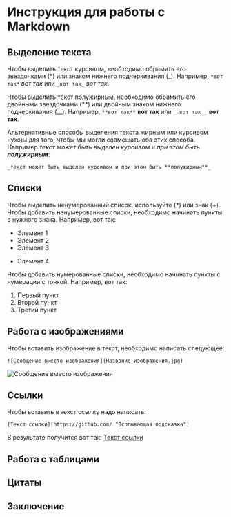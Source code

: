 # Инструкция для работы с Markdown

## Выделение текста

Чтобы выделить текст курсивом, необходимо обрамить его звездочками (*) или знаком нижнего подчеркивания (_). Например, `*вот так*` *вот так* или `_вот так_` _вот так_.

Чтобы выделить текст полужирным, необходимо обрамить его двойными звездочками (**) или двойным знаком нижнего подчеркивания (__). Например, `**вот так**` **вот так** или `__вот так__` __вот так__.

Альтернативные способы выделения текста жирным или курсивом нужны для того, чтобы мы могли совмещать оба этих способа. Например _текст может быть выделен курсивом и при этом быть **полужирным**_:
```
_текст может быть выделен курсивом и при этом быть **полужирным**_
```


## Списки

Чтобы выделить ненумерованный список, используйте (*) или знак (+).
Чтобы добавить ненумерованные списки, необходимо начинать пункты с нужного знака. Например, вот так:
* Элемент 1
* Элемент 2
* Элемент 3
+ Элемент 4

Чтобы добавить нумерованные списки, необходимо начинать пункты с нумерации с точкой. Например, вот так:
1. Первый пункт
2. Второй пункт
3. Третий пункт

##  Работа с изображениями

Чтобы вставить изображение в текст, необходимо написать следующее:
```
![Сообщение вместо изображения](Название_изображения.jpg)
```
![Сообщение вместо изображения](Код.jpg)

## Ссылки

Чтобы вставить в текст ссылку надо написать:

```
[Текст ссылки](https://github.com/ "Всплывающая подсказка")
```
 
 В результате получится вот так:
[Текст ссылки](https://github.com/ "Всплывающая подсказка")

## Работа с таблицами

## Цитаты

## Заключение
